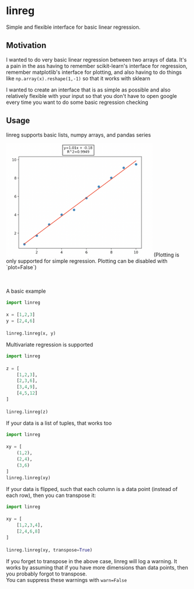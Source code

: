 # linreg

Simple and flexible interface for basic linear regression.

## Motivation

I wanted to do very basic linear regression between two arrays of data.
It's a pain in the ass having to remember scikit-learn's interface for regression,
remember matplotlib's interface for plotting, and also having to do things like `np.array(x).reshape(1,-1)` 
so that it works with sklearn

I wanted to create an interface that is as simple as possible and also relatively flexible with your input
so that you don't have to open google every time you want to do some basic regression checking

## Usage

linreg supports basic lists, numpy arrays, and pandas series

<img src="https://raw.githubusercontent.com/purpleladydragons/linreg/main/img/plot.png" width=400>
(Plotting is only supported for simple regression. Plotting can be disabled with `plot=False`)

<br/><br/>
A basic example

```python
import linreg

x = [1,2,3]
y = [2,4,6]

linreg.linreg(x, y)
```

Multivariate regression is supported
```python
import linreg

z = [
    [1,2,3],
    [2,3,6],
    [3,4,9],
    [4,5,12]
]

linreg.linreg(z)
```

If your data is a list of tuples, that works too
```python
import linreg

xy = [
    (1,2),
    (2,4),
    (3,6)
]
linreg.linreg(xy)
```

If your data is flipped, such that each column is a data point (instead of each row), then you can transpose it:
```python
import linreg

xy = [
    [1,2,3,4],
    [2,4,6,8]
]

linreg.linreg(xy, transpose=True)
```

If you forget to transpose in the above case, linreg will log a warning. 
It works by assuming that if you have more dimensions than data points, then you probably forgot to transpose.  
You can suppress these warnings with `warn=False`
